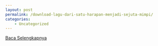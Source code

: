 ```yaml
---
layout: post
permalink: /download-lagu-dari-satu-harapan-menjadi-sejuta-mimpi/
categories:
    - Uncategorized
---
```


[Baca Selengkapnya](/07)